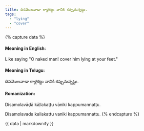 ```yaml
---
title: దిసమొలవాడా కాళ్లకట్టు వానికి కప్పుమన్నట్టు.
tags:
  - "lying"
  - "cover"
---
```


{% capture data %}
#### Meaning in English:
Like saying "O naked man! cover him lying at your feet."

#### Meaning in Telugu:
దిసమొలవాడా కాళ్లకట్టు వానికి కప్పుమన్నట్టు.

#### Romanization:
Disamolavāḍā kāḷlakaṭṭu vāniki kappumannaṭṭu.

Disamolavada kallakattu vaniki kappumannattu.
{% endcapture %}

{{ data | markdownify }}

